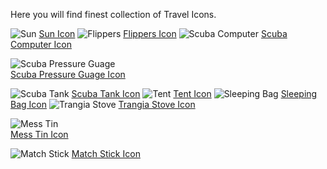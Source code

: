 Here you will find finest collection of Travel Icons.

<img src="https://media.iconsink.com/g_images/sun-886.jpg" alt="Sun">
<a href="https://www.iconsink.com/icon/sun-886">Sun Icon</a>

<img src="https://media.iconsink.com/g_images/flippers-890.jpg" alt="Flippers">
<a href="https://www.iconsink.com/icon/flippers-890">Flippers Icon</a>

<img src="https://media.iconsink.com/g_images/scuba-computer-894.jpg" alt="Scuba Computer">
<a href="https://www.iconsink.com/icon/scuba-computer-894">Scuba Computer Icon</a>

<img src="https://media.iconsink.com/og_images/scuba-pressure-gauge-897.png" alt="Scuba Pressure Guage"><br/>
<a href="https://www.iconsink.com/icon/scuba-pressure-gauge-897">Scuba Pressure Guage Icon</a>

<img src="https://media.iconsink.com/g_images/scuba-tank-898.jpg" alt="Scuba Tank">
<a href="https://www.iconsink.com/icon/scuba-tank-898">Scuba Tank Icon</a>

<img src="https://media.iconsink.com/g_images/tent-902.jpg" alt="Tent">
<a href="https://www.iconsink.com/icon/tent-902">Tent Icon</a>

<img src="https://media.iconsink.com/g_images/sleeping-bag-905.jpg" alt="Sleeping Bag">
<a href="https://www.iconsink.com/icon/sleeping-bag-905">Sleeping Bag Icon</a>

<img src="https://media.iconsink.com/g_images/trangia-stove-909.jpg" alt="Trangia Stove">
<a href="https://www.iconsink.com/icon/trangia-stove-909">Trangia Stove Icon</a>

<img src="https://media.iconsink.com/og_images/mess-tin-910.png" alt="Mess Tin"><br/>
<a href="https://www.iconsink.com/icon/mess-tin-910">Mess Tin Icon</a>

<img src="https://media.iconsink.com/g_images/match-stick-915.jpg" alt="Match Stick">
<a href="https://www.iconsink.com/icon/match-stick-915">Match Stick Icon</a>
